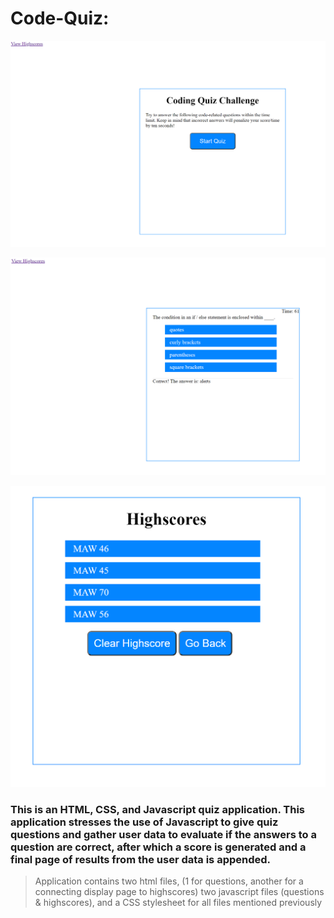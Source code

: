 # Code-Quiz:

![Screenshot](hw4-screenshot.PNG)

![Screenshot](hw4-1-screenshot.PNG)

![Screenshot](hw4-2-screenshot.PNG)

### This is an HTML, CSS, and Javascript quiz application. This application stresses the use of Javascript to give quiz questions and gather user data to evaluate if the answers to a question are correct, after which a score is generated and a final page of results from the user data is appended.

>Application contains two html files, (1 for questions, another for a connecting display page to highscores) two javascript files (questions & highscores), and a CSS stylesheet for all files mentioned previously
